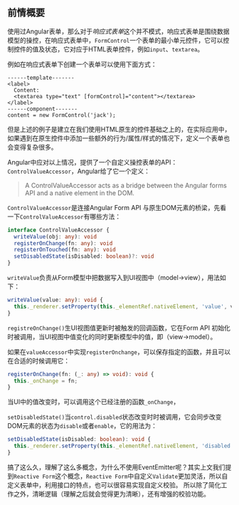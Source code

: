 ## 前情概要
使用过Angular表单，那么对于*响应式表单*这个并不模式，响应式表单是围绕数据模型的操控，在响应式表单中，`FormControl`一个表单的最小单元控件，它可以控制控件的值及状态，它对应于HTML表单控件，例如`input`、`textarea`。

例如在响应式表单下创建一个表单可以使用下面方式：
```angular
------template-------
<label>
  Content: 
  <textarea type="text" [formControl]="content"></textarea>
</label>
------component-------
content = new FormControl('jack');
```

但是上述的例子是建立在我们使用HTML原生的控件基础之上的，在实际应用中，如果遇到在原生控件中添加一些额外的行为/属性/样式的情况下，定义一个表单也会变得复杂很多。

Angular中应对以上情况，提供了一个自定义操控表单的API：`ControlValueAccessor`，Angular给了它一个定义：

> A ControlValueAccessor acts as a bridge between the Angular forms API and a native element in the DOM.

`ControlValueAccessor`是连接Angular Form API 与原生DOM元素的桥梁，先看一下`ControlValueAccessor`有哪些方法：

```ts
interface ControlValueAccessor {
  writeValue(obj: any): void
  registerOnChange(fn: any): void
  registerOnTouched(fn: any): void
  setDisabledState(isDisabled: boolean)?: void
}
```

`writeValue`负责从Form模型中把数据写入到UI视图中（model->view），用法如下：

```ts
writeValue(value: any): void {
  this._renderer.setProperty(this._elementRef.nativeElement, 'value', value);
}
```

`registreOnChange()`生UI视图值更新时被触发的回调函数，它在Form API 初始化时被调用，当UI视图中值变化的同时更新模型中的值，即（view->model）。

如果在`valueAccessor`中实现`registerOnchange`，可以保存指定的函数，并且可以在合适的时候调用它：
```ts
registerOnChange(fn: (_: any) => void): void {
  this._onChange = fn;
}
```

当UI中的值改变时，可以调用这个已经注册的函数`_onChange`，

`setDisabledState()`当`control.disabled`状态改变时时被调用，它会同步改变DOM元素的状态为`disable`或者`enable`，它的用法为：

```ts
setDisabledState(isDisabled: boolean): void {
  this._renderer.setProperty(this._elementRef.nativeElement, 'disabled', isDisabled);
}
```

搞了这么久，理解了这么多概念，为什么不使用EventEmitter呢？其实上文我们提到`Reactive Form`这个概念，`Reactive Form`中自定义`Validate`更加灵活，所以自定义表单中，利用接口的特点，也可以很容易实现自定义校验。
所以除了简化工作之外，清晰逻辑（理解之后就会觉得更为清晰），还有增强的校验功能。



